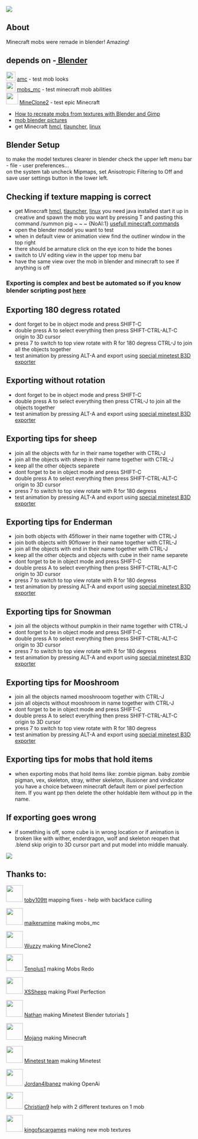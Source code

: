 <img src="https://i.imgur.com/iEv1PXO.png">

## About
Minecraft mobs were remade in blender! Amazing!
## depends on -[ Blender](https://www.blender.org/)

<img src="https://avatars1.githubusercontent.com/u/17874916?v=4&u=ab21dbc761d43b8a6569431ac00c1b1738aefbf3&s=400" width="25"> [amc](https://github.com/22i/amc) - test mob looks <br /> <img src="https://avatars0.githubusercontent.com/u/10661113?v=4&s=400" width="25"> [mobs_mc](https://github.com/maikerumine/mobs_mc) - test minecraft mob abilities
<br /> <img src="http://repo.or.cz/MineClone/MineClone2.git/blob_plain/e2442a6283e164fa0c259edcad9f0928000103db:/menu/icon.png" width="32"> [MineClone2](https://forum.minetest.net/viewtopic.php?t=16407) - test epic Minecraft
- [How to recreate mobs from textures with Blender and Gimp](http://imgur.com/a/Iqg88)
- [mob blender pictures](https://imgur.com/a/FJXeT)
- get Minecraft [hmcl](http://www.minecraftforum.net/forums/mapping-and-modding/minecraft-tools/1265720-hello-minecraft-launcher-2-6-0-4-forge-liteloader), [tlauncher](https://tlauncher.org/en/), [linux](https://rutracker.org/forum/viewtopic.php?t=4891689)

## Blender Setup
to make the model textures clearer in blender check the upper left menu bar - file - user preferences... <br /> on the system tab uncheck Mipmaps, set Anisotropic Filtering to Off and save user settings button in the lower left.

## Checking if texture mapping is correct
- get Minecraft [hmcl](http://www.minecraftforum.net/forums/mapping-and-modding/minecraft-tools/1265720-hello-minecraft-launcher-2-6-0-4-forge-liteloader), [tlauncher](https://tlauncher.org/en/), [linux](https://rutracker.org/forum/viewtopic.php?t=4891689) you need java installed start it up in creative and spawn the mob you want by pressing T and pasting this command /summon pig ~ ~ ~ {NoAI:1} [usefull minecraft commands](https://github.com/22i/minecraft-voxel-blender-models/blob/master/usefull%20minecraft%20commands)
- open the blender model you want to test
- when in default view or animation view find the outliner window in the top right
- there should be armature click on the eye icon to hide the bones
- switch to UV editing view in the upper top menu bar
- have the same view over the mob in blender and minecraft to see if anything is off

### Exporting is complex and best be automated so if you know blender scripting post [here](https://github.com/22i/minecraft-voxel-blender-models/issues/2)

## Exporting 180 degress rotated

- dont forget to be in object mode and press SHIFT-C
- double press A to select everything then press SHIFT-CTRL-ALT-C origin to 3D cursor
- press 7 to switch to top view rotate with R for 180 degress CTRL-J to join all the objects together
- test animation by pressing ALT-A and export using [special minetest B3D exporter](https://github.com/minetest/B3Dexport)

## Exporting without rotation

- dont forget to be in object mode and press SHIFT-C
- double press A to select everything then press CTRL-J to join all the objects together
- test animation by pressing ALT-A and export using [special minetest B3D exporter](https://github.com/minetest/B3Dexport)

## Exporting tips for sheep

- join all the objects with fur in their name together with CTRL-J
- join all the objects with sheep in their name together with CTRL-J
- keep all the other objects separete
- dont forget to be in object mode and press SHIFT-C
- double press A to select everything then press SHIFT-CTRL-ALT-C origin to 3D cursor
- press 7 to switch to top view rotate with R for 180 degress
- test animation by pressing ALT-A and export using [special minetest B3D exporter](https://github.com/minetest/B3Dexport)

## Exporting tips for Enderman

- join both objects with 45flower in their name together with CTRL-J
- join both objects with 90flower in their name together with CTRL-J
- join all the objects with end in their name together with CTRL-J
- keep all the other objects and objects with cube in their name separete
- dont forget to be in object mode and press SHIFT-C
- double press A to select everything then press SHIFT-CTRL-ALT-C origin to 3D cursor
- press 7 to switch to top view rotate with R for 180 degress
- test animation by pressing ALT-A and export using [special minetest B3D exporter](https://github.com/minetest/B3Dexport)

## Exporting tips for Snowman

- join all the objects without pumpkin in their name together with CTRL-J
- dont forget to be in object mode and press SHIFT-C
- double press A to select everything then press SHIFT-CTRL-ALT-C origin to 3D cursor
- press 7 to switch to top view rotate with R for 180 degress
- test animation by pressing ALT-A and export using [special minetest B3D exporter](https://github.com/minetest/B3Dexport)

## Exporting tips for Mooshroom

- join all the objects named mooshrooom together with CTRL-J
- join all objects without mooshroom in name together with CTRL-J
- dont forget to be in object mode and press SHIFT-C
- double press A to select everything then press SHIFT-CTRL-ALT-C origin to 3D cursor
- press 7 to switch to top view rotate with R for 180 degress
- test animation by pressing ALT-A and export using [special minetest B3D exporter](https://github.com/minetest/B3Dexport)

## Exporting tips for mobs that hold items

- when exporting mobs that hold items like: zombie pigman. baby zombie pigman, vex, skeleton, stray, wither skeleton, illusioner and vindicator you have a choice between minecraft default item or pixel perfection item. If you want pp then delete the other holdable item without pp in the name.

## If exporting goes wrong

- if something is off, some cube is in wrong location or if animation is broken like with wither, enderdragon, wolf and skeleton reopen that .blend skip origin to 3D cursor part and put model into middle manualy.

<img src="https://i.imgur.com/Gr0ZUqy.png">

## Thanks to:
<img src="https://avatars0.githubusercontent.com/u/16853304?v=4&s=400" width="45"> [toby109tt](https://github.com/tobyplowy) mapping fixes - help with backface culling

<img src="https://avatars0.githubusercontent.com/u/10661113?v=4&s=400" width="45"> [maikerumine](https://github.com/maikerumine) making mobs_mc

<img src="https://avatars1.githubusercontent.com/u/1675853?v=4&s=400" width="45"> [Wuzzy](https://github.com/Wuzzy2) making MineClone2

<img src="https://avatars0.githubusercontent.com/u/8145060?v=4&s=400" width="45"> [Tenplus1](https://github.com/tenplus1) making Mobs Redo

<img src="https://i.imgur.com/MQtbnhd.png" width="45"> [XSSheep](http://www.minecraftforum.net/forums/mapping-and-modding/resource-packs/1242533-pixel-perfection-now-with-polar-bears-1-11) making Pixel Perfection

<img src="https://yt3.ggpht.com/-bbfDEHNw0jk/AAAAAAAAAAI/AAAAAAAAAAA/DhO39YPMYhw/s288-c-k-no-mo-rj-c0xffffff/photo.jpg" width="45"> [Nathan](https://www.youtube.com/channel/UCdiuryhdSBUxQse2rarVqPg/videos) making Minetest Blender tutorials [1](https://www.youtube.com/watch?v=1h6mozr0p0Y&list=PL-uTdq9t8wyyJWzahSrnCqmMz9lgUnuVF)

<img src="https://i.imgur.com/kHWR9cW.png" width="45"> [Mojang](https://mojang.com/) making Minecraft

<img src="https://avatars3.githubusercontent.com/u/2624745?v=4&s=200" width="45"> [Minetest team](https://github.com/minetest) making Minetest

<img src="https://avatars3.githubusercontent.com/u/1088750?v=4&s=400" width="45"> [Jordan4Ibanez](https://www.youtube.com/user/313hummer/videos) making OpenAi

<img src="https://forum.minetest.net/download/file.php?avatar=11478_1492572385.png" width="45"> [Christian9](https://forum.minetest.net/search.php?author_id=11478&sr=posts) help with 2 different textures on 1 mob

<img src="https://avatars1.githubusercontent.com/u/29333817?v=4&s=400" width="45"> [kingofscargames](https://github.com/kingoscargames) making new mob textures
